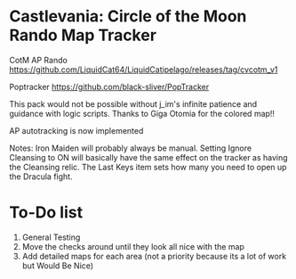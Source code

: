 # Castlevania: Circle of the Moon Rando Map Tracker

CotM AP Rando
https://github.com/LiquidCat64/LiquidCatipelago/releases/tag/cvcotm_v1

Poptracker 
https://github.com/black-sliver/PopTracker

This pack would not be possible without j_im's infinite patience and guidance with logic scripts.
Thanks to Giga Otomia for the colored map!!

AP autotracking is now implemented

Notes:
Iron Maiden will probably always be manual.
Setting Ignore Cleansing to ON will basically have the same effect on the tracker as having the Cleansing relic.
The Last Keys item sets how many you need to open up the Dracula fight.

# To-Do list
1) General Testing
2) Move the checks around until they look all nice with the map
3) Add detailed maps for each area (not a priority because its a lot of work but Would Be Nice) 

